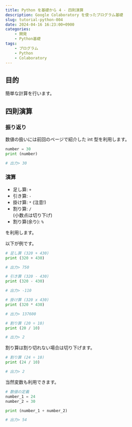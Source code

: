 ```yaml
---
title: Python を基礎から 4 - 四則演算
description: Google Colaboratory を使ったプログラム基礎
slug: tutorial-python-004
date: 2024-04-16 16:23:00+0900
categories:
    - 開発
    - Python基礎
tags:
    - プログラム
    - Python
    - Colaboratory
---
```


## 目的
簡単な計算を行います。

## 四則演算
### 振り返り
数値の扱いには前回のページで紹介した int 型を利用します。

```python
number = 30
print (number)

# 出力> 30
```

### 演算
- 足し算: `+`
- 引き算: `-`
- 掛け算: `*` (注意!)
- 割り算: `/`<br />
(小数点は切り下げ)
- 割り算(余り): `%`

を利用します。

以下が例です。

```python
# 足し算 (320 + 430)
print (320 + 430)

# 出力> 750
```

```python
# 引き算 (320 - 430)
print (320 - 430)

# 出力> -110
```

```python
# 掛け算 (320 x 430)
print (320 * 430)

# 出力> 137600
```

```python
# 割り算 (20 ÷ 10)
print (20 / 10)

# 出力> 2
```

割り算は割り切れない場合は切り下げます。
```python
# 割り算 (24 ÷ 10)
print (24 / 10)

# 出力> 2
```

当然変数も利用できます。
```python
# 数値の定義
number_1 = 24
number_2 = 30

print (number_1 + number_2)

# 出力> 54
```

